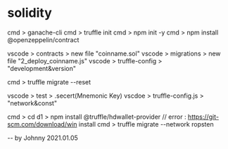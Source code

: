# solidity

cmd > ganache-cli
cmd > truffle init
cmd > npm init -y
cmd > npm install @openzeppelin/contract

vscode > contracts > new file "coinname.sol"
vscode > migrations > new file "2_deploy_coinname.js"
vscode > truffle-config > "development&version"

cmd > truffle migrate --reset

vscode > test > .secert(Mnemonic Key)
vscdoe > truffle-config.js > "network&const"

cmd > cd d1 > npm install @truffle/hdwallet-provider
// error : https://git-scm.com/download/win install
cmd > truffle migrate --network ropsten

-- by Johnny 2021.01.05
